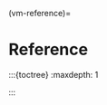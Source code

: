 (vm-reference)=
# Reference

:::{toctree}
:maxdepth: 1

:::

<!--overview.md
requirements.md
revision-164.md
testing.md-->
